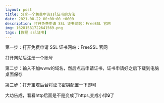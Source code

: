 ```yaml
---
layout: post
title: 分享一个免费申请ssl证书的方法
date: 2021-08-22 00:00:00 +0000
description: 打开免费申请 SSL 证书网站：FreeSSL 官网
img: 16281531722641569.png
tags: [教程 ssl证书]
---
```

第一步：打开免费申请 SSL 证书网站：FreeSSL 官网

打开网站后注册一个账号


第二步：输入不加www的域名，然后点击申请证书，证书申请好之后下载到电脑桌面保存

第三步：打开宝塔后台将证书密钥配置一下即可



大功告成，看看http后面是不是变成了https,变成小绿🔒了
